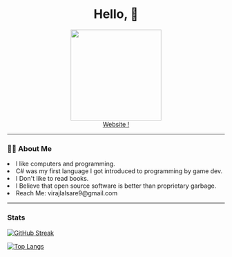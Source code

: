 <div id="header" align="center">
  <h1>Hello, 👋 </h1>
  <img src="https://68.media.tumblr.com/4a99bd0463ccda299873ab0e426c0aaa/tumblr_oe2eunVAFv1tqhb9uo1_540.gif" width=210 />
</div>

<div align="center">
  <a href="https://zook780.github.io/Website">Website !</a>
</div>

---


### :man_technologist: About Me
<li > I like computers and programming.</li>
<li> C# was my first language I got introduced to programming by game dev. </li>
<li> I Don't like to read books.</li>
<li> I Believe that open source software is better than proprietary garbage. </li>
<li> Reach Me: virajlalsare9@gmail.com</li>


---

### Stats

[![GitHub Streak](http://github-readme-streak-stats.herokuapp.com?user=Zook780&theme=dark&background=000000)](https://git.io/streak-stats)

[![Top Langs](https://github-readme-stats.vercel.app/api/top-langs/?username=Zook780&layout=compact&theme=vision-friendly-dark)](https://github.com/anuraghazra/github-readme-stats)
